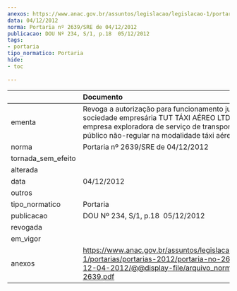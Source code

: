 ```yaml
---
anexos: https://www.anac.gov.br/assuntos/legislacao/legislacao-1/portarias/portarias-2012/portaria-no-2639-sre-de-12-04-2012/@@display-file/arquivo_norma/PA2012-2639.pdf
data: 04/12/2012
norma: Portaria nº 2639/SRE de 04/12/2012
publicacao: DOU Nº 234, S/1, p.18  05/12/2012
tags:
- portaria
tipo_normatico: Portaria
hide: 
- toc 
 
---
```


|                    | Documento                                                                                                                                                                                           |
|:-------------------|:----------------------------------------------------------------------------------------------------------------------------------------------------------------------------------------------------|
| ementa             | Revoga a autorização para funcionamento jurídico da sociedade empresária TUT TÁXI AÉREO LTDA, como empresa exploradora de serviço de transporte aéreo público não-regular na modalidade táxi aéreo. |
| norma              | Portaria nº 2639/SRE de 04/12/2012                                                                                                                                                                  |
| tornada_sem_efeito |                                                                                                                                                                                                     |
| alterada           |                                                                                                                                                                                                     |
| data               | 04/12/2012                                                                                                                                                                                          |
| outros             |                                                                                                                                                                                                     |
| tipo_normatico     | Portaria                                                                                                                                                                                            |
| publicacao         | DOU Nº 234, S/1, p.18  05/12/2012                                                                                                                                                                   |
| revogada           |                                                                                                                                                                                                     |
| em_vigor           |                                                                                                                                                                                                     |
| anexos             | https://www.anac.gov.br/assuntos/legislacao/legislacao-1/portarias/portarias-2012/portaria-no-2639-sre-de-12-04-2012/@@display-file/arquivo_norma/PA2012-2639.pdf                                   |